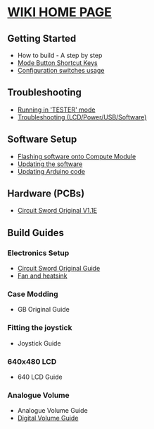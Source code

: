 # [WIKI HOME PAGE](https://github.com/geebles/Circuit-Sword/wiki)
## Getting Started
* How to build - A step by step
* [Mode Button Shortcut Keys](https://github.com/geebles/Circuit-Sword/wiki/Mode-Button-Shortcut-Keys)
* [Configuration switches usage](https://github.com/geebles/Circuit-Sword/wiki/Configuration-Switches)
## Troubleshooting
* [Running in 'TESTER' mode](https://github.com/geebles/Circuit-Sword/wiki/Running-in-TESTER-Mode)
* [Troubleshooting (LCD/Power/USB/Software)](https://github.com/geebles/Circuit-Sword/wiki/Troubleshooting-(LCD-Power-USB-Software))
## Software Setup
* [Flashing software onto Compute Module](https://github.com/geebles/Circuit-Sword/wiki/Flashing-Software-onto-the-Compute-Module)
* [Updating the software](https://github.com/geebles/Circuit-Sword/wiki/Updating-the-Software-(running-on-Pi))
* [Updating Arduino code](https://github.com/geebles/Circuit-Sword/wiki/Updating-Arduino-(button-controller)-Firmware)
## Hardware (PCBs)
* [Circuit Sword Original V1.1E](https://github.com/geebles/Circuit-Sword/wiki/Circuit-Sword-Original-V1.1E)
## Build Guides
### Electronics Setup
* [Circuit Sword Original Guide](https://github.com/geebles/Circuit-Sword/wiki/Circuit-Sword-Original---Electronics-Guide)
* [Fan and heatsink](https://github.com/geebles/Circuit-Sword/wiki/Fan-and-Heatsink)
### Case Modding
* GB Original Guide
### Fitting the joystick
* Joystick Guide
### 640x480 LCD
* 640 LCD Guide
### Analogue Volume
* Analogue Volume Guide
* [Digital Volume Guide](https://github.com/geebles/Circuit-Sword/wiki/Digital-Volume-Guide)